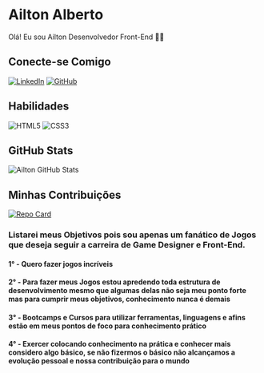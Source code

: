 
# Ailton Alberto

Olá! Eu sou Ailton Desenvolvedor Front-End 👋🏾

## Conecte-se Comigo

[![LinkedIn](https://img.shields.io/badge/LinkedIn-000?style=for-the-badge&logo=linkedin&logoColor=0E76A8)](https://www.linkedin.com/in/ailton-alberto/) [![GitHub](https://img.shields.io/badge/GitHbt-000?style=for-the-badge&logo=github&logoColor=white)](https://github.com/AiltonAlberto)

## Habilidades

![HTML5](https://img.shields.io/badge/HTML5-E34F26?style=for-the-badge&logo=html5&logoColor=white) ![CSS3](https://img.shields.io/badge/CSS3-1572B6?style=for-the-badge&logo=css3&logoColor=white)

## GitHub Stats
![Ailton GitHub Stats](https://github-readme-stats.vercel.app/api?username=AiltonAlberto&theme=transparent&bg_color=000&border_color=30A3DC&show_icons=true&icon_color=30A3DC&title_color=E94D5F&text_color=FFF)


## Minhas Contribuições
[![Repo Card](https://github-readme-stats.vercel.app/api/pin/?username=AiltonAlberto&repo=dio-lab-open-source&bg_color=000&border_color=30A3DC&show_icons=true&icon_color=30A3DC&title_color=E94D5F&text_color=FFF)](https://github.com/AiltonAlberto/dio-lab-open-source)


### Listarei meus Objetivos pois sou apenas um fanático de Jogos que deseja seguir a carreira de Game Designer e Front-End.

#### 1° - Quero fazer jogos incríveis
#### 2° - Para fazer meus Jogos estou apredendo toda estrutura de desenvolvimento mesmo que algumas delas não seja meu ponto forte mas para cumprir meus objetivos, conhecimento nunca é demais
#### 3° - Bootcamps e Cursos para utilizar ferramentas, linguagens e afins estão em meus pontos de foco para conhecimento prático
#### 4° - Exercer colocando conhecimento na prática e conhecer mais considero algo básico, se não fizermos o básico não alcançamos a evolução pessoal e nossa contribuição para o mundo

